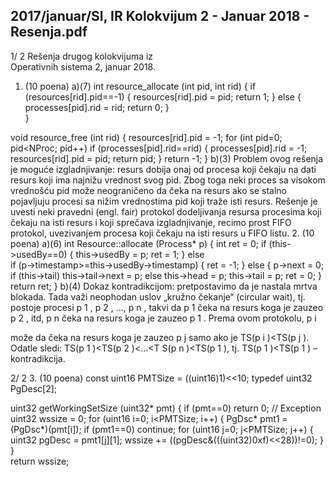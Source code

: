 2017/januar/SI, IR Kolokvijum 2 - Januar 2018 - Resenja.pdf
--------------------------------------------------------------------------------


1/  2 
Rešenja drugog kolokvijuma iz  
Operativnih sistema 2, januar 2018. 
1. (10 poena)  a)(7) 
int resource_allocate (int pid, int rid) { 
  if (resources[rid].pid==-1) { 
    resources[rid].pid = pid; 
    return 1; 
  } else { 
    processes[pid].rid = rid; 
    return 0; 
  }   
} 
 
void resource_free (int rid) { 
  resources[rid].pid = -1; 
  for (int pid=0; pid<NProc; pid++) 
    if (processes[pid].rid==rid) { 
      processes[pid].rid = -1; 
      resources[rid].pid = pid; 
      return pid; 
    } 
  return -1; 
} 
b)(3) Problem ovog rešenja je moguće izgladnjivanje: resurs dobija onaj od procesa koji 
čekaju na dati resurs koji ima najnižu vrednost svog 
pid. Zbog toga neki proces sa visokom 
vrednošću pid može neograničeno da čeka na resurs ako se stalno pojavljuju procesi sa nižim 
vrednostima 
pid koji traže isti resurs. Rešenje je uvesti neki pravedni (engl. fair) protokol 
dodeljivanja resursa procesima koji čekaju na isti resurs i koji sprečava izgladnjivanje, recimo 
prost FIFO protokol, uvezivanjem procesa koji čekaju na isti resurs u FIFO listu. 
2. (10 poena)   a)(6) 
int Resource::allocate (Process* p) { 
  int ret = 0; 
  if (this->usedBy==0) { 
    this->usedBy = p; 
    ret = 1; 
  } else  
  if (p->timestamp>=this->usedBy->timestamp) { 
    ret = -1; 
  } else { 
    p->next = 0; 
    if (this->tail) 
      this->tail->next = p; 
    else 
      this->head = p; 
    this->tail = p; 
    ret = 0; 
  }   
  return ret; 
} 
b)(4) Dokaz kontradikcijom: pretpostavimo da je nastala mrtva blokada. Tada važi neophodan 
uslov „kružno čekanje“ (circular wait), tj. postoje procesi p
1
, p
2
, ..., p
n
, takvi da p
1
 čeka na 
resurs koga je zauzeo p
2
, itd, p
n
 čeka na resurs koga je zauzeo p
1
. Prema ovom protokolu, p
i
 
može da čeka na resurs koga je zauzeo p
j
 samo ako je TS(p
i
)<TS(p
j
). Odatle sledi: 
TS(p
1
)<TS(p
2
)<...<T  S(p
n
)<TS(p
1
), tj. TS(p
1
)<TS(p
1
) – kontradikcija. 

2/  2 
3. (10 poena) 
const uint16 PMTSize = ((uint16)1)<<10; 
typedef uint32 PgDesc[2]; 
 
uint32 getWorkingSetSize (uint32* pmt) { 
  if (pmt==0) return 0; // Exception 
  uint32 wssize = 0; 
  for (uint16 i=0; i<PMTSize; i++) { 
    PgDsc* pmt1 = (PgDsc*)(pmt[i]); 
    if (pmt1==0) continue; 
    for (uint16 j=0; j<PMTSize; j++) { 
      uint32 pgDesc = pmt1[j][1]; 
      wssize += ((pgDesc&(((uint32)0xf)<<28))!=0); 
    } 
  }   
  return wssize; 